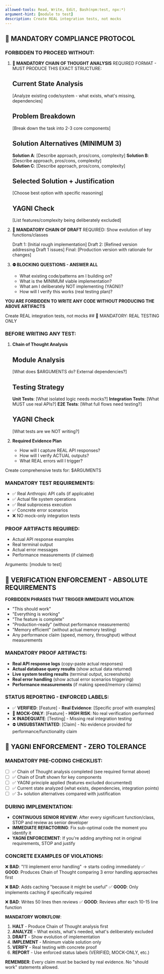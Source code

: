 ```yaml
---
allowed-tools: Read, Write, Edit, Bash(npm:test, npx:*)
argument-hint: [module to test]
description: Create REAL integration tests, not mocks
---
```


## 🛑 MANDATORY COMPLIANCE PROTOCOL

### FORBIDDEN TO PROCEED WITHOUT:

1. **🧠 MANDATORY CHAIN OF THOUGHT ANALYSIS**
   REQUIRED FORMAT - MUST PRODUCE THIS EXACT STRUCTURE:

   ## Current State Analysis
   [Analyze existing code/system - what exists, what's missing, dependencies]

   ## Problem Breakdown  
   [Break down the task into 2-3 core components]

   ## Solution Alternatives (MINIMUM 3)
   **Solution A**: [Describe approach, pros/cons, complexity]
   **Solution B**: [Describe approach, pros/cons, complexity]  
   **Solution C**: [Describe approach, pros/cons, complexity]

   ## Selected Solution + Justification
   [Choose best option with specific reasoning]

   ## YAGNI Check
   [List features/complexity being deliberately excluded]

2. **📝 MANDATORY CHAIN OF DRAFT**
   REQUIRED: Show evolution of key functions/classes
   
   Draft 1: [Initial rough implementation]
   Draft 2: [Refined version addressing Draft 1 issues] 
   Final:   [Production version with rationale for changes]

3. **⛔ BLOCKING QUESTIONS - ANSWER ALL**
   - What existing code/patterns am I building on?
   - What is the MINIMUM viable implementation?
   - What am I deliberately NOT implementing (YAGNI)?
   - How will I verify this works (real testing plan)?

**YOU ARE FORBIDDEN TO WRITE ANY CODE WITHOUT PRODUCING THE ABOVE ARTIFACTS**

<task>
Create REAL integration tests, not mocks
## 🛑 MANDATORY: REAL TESTING ONLY

### BEFORE WRITING ANY TEST:

1. **Chain of Thought Analysis**
   ## Module Analysis
   [What does $ARGUMENTS do? External dependencies?]
   
   ## Testing Strategy
   **Unit Tests**: [What isolated logic needs mocks?]
   **Integration Tests**: [What MUST use real APIs?]
   **E2E Tests**: [What full flows need testing?]
   
   ## YAGNI Check
   [What tests are we NOT writing?]

2. **Required Evidence Plan**
   - How will I capture REAL API responses?
   - How will I verify ACTUAL outputs?
   - What REAL errors will I trigger?

Create comprehensive tests for: $ARGUMENTS

### MANDATORY TEST REQUIREMENTS:
- ✅ Real Anthropic API calls (if applicable)
- ✅ Actual file system operations
- ✅ Real subprocess execution
- ✅ Concrete error scenarios
- ❌ NO mock-only integration tests

### PROOF ARTIFACTS REQUIRED:
- Actual API response examples
- Real terminal output
- Actual error messages
- Performance measurements (if claimed)

Arguments: [module to test]
</task>

## 🚨 VERIFICATION ENFORCEMENT - ABSOLUTE REQUIREMENTS

**FORBIDDEN PHRASES THAT TRIGGER IMMEDIATE VIOLATION**:
- "This should work" 
- "Everything is working"  
- "The feature is complete"
- "Production-ready" (without performance measurements)
- "Memory efficient" (without actual memory testing)
- Any performance claim (speed, memory, throughput) without measurements

### MANDATORY PROOF ARTIFACTS:
- **Real API response logs** (copy-paste actual responses)
- **Actual database query results** (show actual data returned)
- **Live system testing results** (terminal output, screenshots)
- **Real error handling** (show actual error scenarios triggering)
- **Performance measurements** (if making speed/memory claims)

### STATUS REPORTING - ENFORCED LABELS:
- ✅ **VERIFIED**: [Feature] - **Real Evidence**: [Specific proof with examples]
- 🚨 **MOCK-ONLY**: [Feature] - **HIGH RISK**: No real verification performed
- ❌ **INADEQUATE**: [Testing] - Missing real integration testing
- ⛔ **UNSUBSTANTIATED**: [Claim] - No evidence provided for performance/functionality claim

## 🚨 YAGNI ENFORCEMENT - ZERO TOLERANCE

### MANDATORY PRE-CODING CHECKLIST:
- [ ] ✅ Chain of Thought analysis completed (see required format above)
- [ ] ✅ Chain of Draft shown for key components  
- [ ] ✅ YAGNI principle applied (features excluded documented)
- [ ] ✅ Current state analyzed (what exists, dependencies, integration points)
- [ ] ✅ 3+ solution alternatives compared with justification

### DURING IMPLEMENTATION:
- **CONTINUOUS SENIOR REVIEW**: After every significant function/class, STOP and review as senior developer
- **IMMEDIATE REFACTORING**: Fix sub-optimal code the moment you identify it
- **YAGNI ENFORCEMENT**: If you're adding anything not in original requirements, STOP and justify

### CONCRETE EXAMPLES OF VIOLATIONS:
❌ **BAD**: "I'll implement error handling" → starts coding immediately
✅ **GOOD**: Produces Chain of Thought comparing 3 error handling approaches first

❌ **BAD**: Adds caching "because it might be useful" 
✅ **GOOD**: Only implements caching if specifically required

❌ **BAD**: Writes 50 lines then reviews
✅ **GOOD**: Reviews after each 10-15 line function

**MANDATORY WORKFLOW**:
1. **HALT** - Produce Chain of Thought analysis first
2. **ANALYZE** - What exists, what's needed, what's deliberately excluded
3. **DRAFT** - Show evolution of implementation  
4. **IMPLEMENT** - Minimum viable solution only
5. **VERIFY** - Real testing with concrete proof
6. **REPORT** - Use enforced status labels (VERIFIED, MOCK-ONLY, etc.)

**REMEMBER**: Every claim must be backed by real evidence. No "should work" statements allowed.